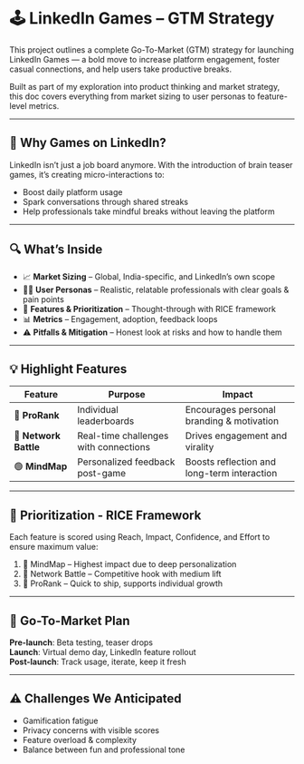 # 🕹️ LinkedIn Games – GTM Strategy

This project outlines a complete Go-To-Market (GTM) strategy for launching LinkedIn Games — a bold move to increase platform engagement, foster casual connections, and help users take productive breaks.

Built as part of my exploration into product thinking and market strategy, this doc covers everything from market sizing to user personas to feature-level metrics.

---

## 📌 Why Games on LinkedIn?

LinkedIn isn’t just a job board anymore. With the introduction of brain teaser games, it’s creating micro-interactions to:

- Boost daily platform usage
- Spark conversations through shared streaks
- Help professionals take mindful breaks without leaving the platform

---

## 🔍 What’s Inside

- 📈 **Market Sizing** – Global, India-specific, and LinkedIn’s own scope
- 🧑‍💻 **User Personas** – Realistic, relatable professionals with clear goals & pain points
- 🎯 **Features & Prioritization** – Thought-through with RICE framework
- 📊 **Metrics** – Engagement, adoption, feedback loops
- ⚠️ **Pitfalls & Mitigation** – Honest look at risks and how to handle them

---

## 💡 Highlight Features

| Feature               | Purpose                               | Impact                                      |
| --------------------- | ------------------------------------- | ------------------------------------------- |
| 🔵 **ProRank**        | Individual leaderboards               | Encourages personal branding & motivation   |
| 🔴 **Network Battle** | Real-time challenges with connections | Drives engagement and virality              |
| 🟢 **MindMap**        | Personalized feedback post-game       | Boosts reflection and long-term interaction |

---

## 📐 Prioritization - RICE Framework

Each feature is scored using Reach, Impact, Confidence, and Effort to ensure maximum value:

1. 🥇 MindMap – Highest impact due to deep personalization
2. 🥈 Network Battle – Competitive hook with medium lift
3. 🥉 ProRank – Quick to ship, supports individual growth

---

## 🚀 Go-To-Market Plan

**Pre-launch**: Beta testing, teaser drops  
**Launch**: Virtual demo day, LinkedIn feature rollout  
**Post-launch**: Track usage, iterate, keep it fresh

---

## ⚠️ Challenges We Anticipated

- Gamification fatigue
- Privacy concerns with visible scores
- Feature overload & complexity
- Balance between fun and professional tone

